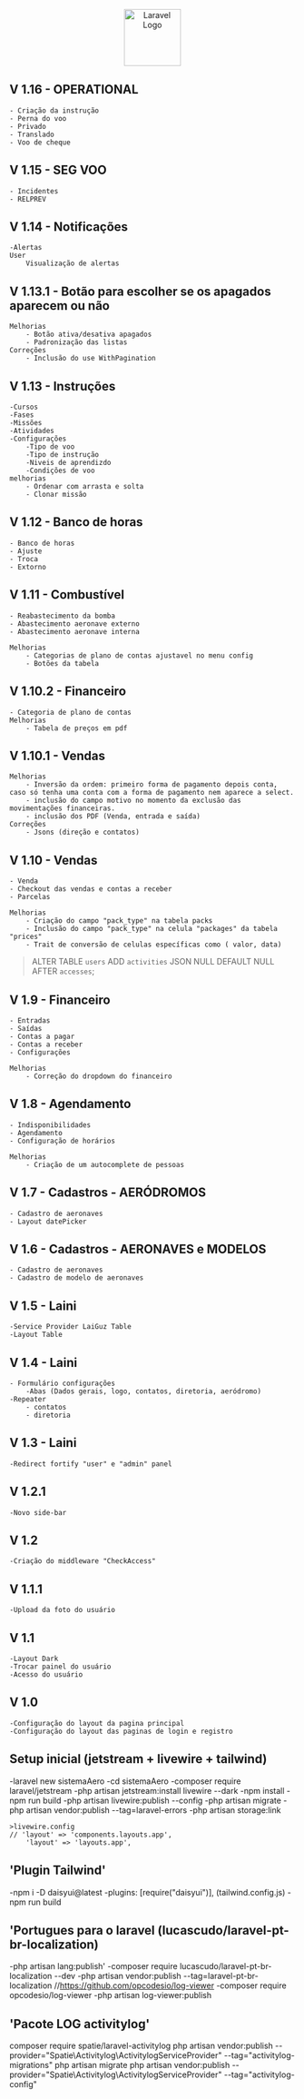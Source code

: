 <p align="center"><a href="https://github.com/laiguz" target="_blank"><img src="https://avatars.githubusercontent.com/u/138938048?v=4" width="100" alt="Laravel Logo"></a></p>

## V 1.16 - OPERATIONAL

    - Criação da instrução
    - Perna do voo
    - Privado
    - Translado
    - Voo de cheque

## V 1.15 - SEG VOO

    - Incidentes
    - RELPREV

## V 1.14 - Notificações

    -Alertas
    User
        Visualização de alertas

## V 1.13.1 - Botão para escolher se os apagados aparecem ou não

    Melhorias
        - Botão ativa/desativa apagados
        - Padronização das listas
    Correções
        - Inclusão do use WithPagination

## V 1.13 - Instruções

    -Cursos
    -Fases
    -Missões
    -Atividades
    -Configurações
        -Tipo de voo
        -Tipo de instrução
        -Niveis de aprendizdo
        -Condições de voo
    melhorias
        - Ordenar com arrasta e solta
        - Clonar missão

## V 1.12 - Banco de horas

    - Banco de horas
    - Ajuste
    - Troca
    - Extorno

## V 1.11 - Combustível

    - Reabastecimento da bomba
    - Abastecimento aeronave externo
    - Abastecimento aeronave interna

    Melhorias
        - Categorias de plano de contas ajustavel no menu config
        - Botões da tabela

## V 1.10.2 - Financeiro

    - Categoria de plano de contas
    Melhorias
        - Tabela de preços em pdf

## V 1.10.1 - Vendas

    Melhorias
        - Inversão da ordem: primeiro forma de pagamento depois conta, caso só tenha uma conta com a forma de pagamento nem aparece a select.
        - inclusão do campo motivo no momento da exclusão das movimentações financeiras.
        - inclusão dos PDF (Venda, entrada e saída)
    Correções
        - Jsons (direção e contatos)

## V 1.10 - Vendas

    - Venda
    - Checkout das vendas e contas a receber
    - Parcelas

    Melhorias
        - Criação do campo "pack_type" na tabela packs
        - Inclusão do campo "pack_type" na celula "packages" da tabela "prices"
        - Trait de conversão de celulas específicas como ( valor, data)

> ALTER TABLE `users` ADD `activities` JSON NULL DEFAULT NULL AFTER `accesses`;

## V 1.9 - Financeiro

    - Entradas
    - Saídas
    - Contas a pagar
    - Contas a receber
    - Configurações

    Melhorias
        - Correção do dropdown do financeiro

## V 1.8 - Agendamento

    - Indisponibilidades
    - Agendamento
    - Configuração de horários

    Melhorias
        - Criação de um autocomplete de pessoas

## V 1.7 - Cadastros - AERÓDROMOS

    - Cadastro de aeronaves
    - Layout datePicker

## V 1.6 - Cadastros - AERONAVES e MODELOS

    - Cadastro de aeronaves
    - Cadastro de modelo de aeronaves

## V 1.5 - Laini

    -Service Provider LaiGuz Table
    -Layout Table

## V 1.4 - Laini

    - Formulário configurações
        -Abas (Dados gerais, logo, contatos, diretoria, aeródromo)
    -Repeater
        - contatos
        - diretoria

## V 1.3 - Laini

    -Redirect fortify "user" e "admin" panel

## V 1.2.1

    -Novo side-bar

## V 1.2

    -Criação do middleware "CheckAccess"

## V 1.1.1

    -Upload da foto do usuário

## V 1.1

    -Layout Dark
    -Trocar painel do usuário
    -Acesso do usuário

## V 1.0

    -Configuração do layout da pagina principal
    -Configuração do layout das paginas de login e registro

## Setup inicial (jetstream + livewire + tailwind)

-laravel new sistemaAero
-cd sistemaAero
-composer require laravel/jetstream
-php artisan jetstream:install livewire --dark
-npm install
-npm run build
-php artisan livewire:publish --config
-php artisan migrate
-php artisan vendor:publish --tag=laravel-errors
-php artisan storage:link

    >livewire.config
    // 'layout' => 'components.layouts.app',
    	'layout' => 'layouts.app',

## 'Plugin Tailwind'

-npm i -D daisyui@latest
-plugins: [require("daisyui")], (tailwind.config.js)
-npm run build

## 'Portugues para o laravel (lucascudo/laravel-pt-br-localization)

-php artisan lang:publish'
-composer require lucascudo/laravel-pt-br-localization --dev
-php artisan vendor:publish --tag=laravel-pt-br-localization
//https://github.com/opcodesio/log-viewer
-composer require opcodesio/log-viewer
-php artisan log-viewer:publish

## 'Pacote LOG activitylog'

composer require spatie/laravel-activitylog
php artisan vendor:publish --provider="Spatie\Activitylog\ActivitylogServiceProvider" --tag="activitylog-migrations"
php artisan migrate
php artisan vendor:publish --provider="Spatie\Activitylog\ActivitylogServiceProvider" --tag="activitylog-config"
